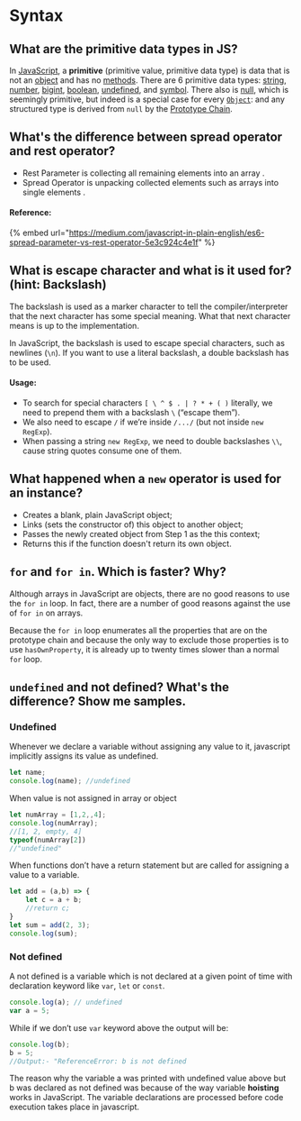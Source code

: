 # Syntax

## What are the primitive data types in JS?

In [JavaScript](https://developer.mozilla.org/en-US/docs/Glossary/JavaScript), a **primitive** \(primitive value, primitive data type\) is data that is not an [object](https://developer.mozilla.org/en-US/docs/Glossary/object) and has no [methods](https://developer.mozilla.org/en-US/docs/Glossary/method). There are 6 primitive data types: [string](https://developer.mozilla.org/en-US/docs/Glossary/string), [number](https://developer.mozilla.org/en-US/docs/Glossary/number), [bigint](https://developer.mozilla.org/en-US/docs/Glossary/bigint), [boolean](https://developer.mozilla.org/en-US/docs/Glossary/boolean), [undefined](https://developer.mozilla.org/en-US/docs/Glossary/undefined), and [symbol](https://developer.mozilla.org/en-US/docs/Glossary/symbol). There also is [null](https://developer.mozilla.org/en-US/docs/Glossary/null), which is seemingly primitive, but indeed is a special case for every [`Object`](https://developer.mozilla.org/en-US/docs/Web/JavaScript/Reference/Global_Objects/Object): and any structured type is derived from `null` by the [Prototype Chain](https://developer.mozilla.org/en-US/docs/Learn/JavaScript/Objects/Inheritance).

## What's the difference between spread operator and rest operator?

* Rest Parameter is collecting all remaining elements into an array .
* Spread Operator is unpacking collected elements such as arrays into single elements .

#### Reference:

{% embed url="https://medium.com/javascript-in-plain-english/es6-spread-parameter-vs-rest-operator-5e3c924c4e1f" %}

## What is escape character and what is it used for? \(hint: Backslash\)

The backslash is used as a marker character to tell the compiler/interpreter that the next character has some special meaning. What that next character means is up to the implementation.

In JavaScript, the backslash is used to escape special characters, such as newlines \(`\n`\). If you want to use a literal backslash, a double backslash has to be used.

#### Usage:

* To search for special characters `[ \ ^ $ . | ? * + ( )` literally, we need to prepend them with a backslash `\` \(“escape them”\).
* We also need to escape `/` if we’re inside `/.../` \(but not inside `new RegExp`\).
* When passing a string `new RegExp`, we need to double backslashes `\\`, cause string quotes consume one of them.

## What happened when a `new` operator is used for an instance?

* Creates a blank, plain JavaScript object;
* Links \(sets the constructor of\) this object to another object;
* Passes the newly created object from Step 1 as the this context;
* Returns this if the function doesn't return its own object.

## `for` and `for in`. Which is faster? Why?

Although arrays in JavaScript are objects, there are no good reasons to use the `for in` loop. In fact, there are a number of good reasons against the use of `for in` on arrays.

Because the `for in` loop enumerates all the properties that are on the prototype chain and because the only way to exclude those properties is to use `hasOwnProperty`, it is already up to twenty times slower than a normal `for` loop.

## `undefined` and not defined? What's the difference? Show me samples.

### **Undefined**

Whenever we declare a variable without assigning any value to it, javascript implicitly assigns its value as undefined.

```javascript
let name;
console.log(name); //undefined
```

When value is not assigned in array or object

```javascript
let numArray = [1,2,,4];
console.log(numArray);  
//[1, 2, empty, 4]
typeof(numArray[2])
//"undefined"
```

When functions don’t have a return statement but are called for assigning a value to a variable.

```javascript
let add = (a,b) => {
    let c = a + b;
    //return c;
}
let sum = add(2, 3);
console.log(sum); 
```

### **Not defined**

A not defined is a variable which is not declared at a given point of time with declaration keyword like `var`, `let` or `const`.

```javascript
console.log(a); // undefined
var a = 5;
```

While if we don’t use `var` keyword above the output will be:

```javascript
console.log(b);
b = 5;
//Output:- "ReferenceError: b is not defined
```

The reason why the variable a was printed with undefined value above but b was declared as not defined was because of the way variable **hoisting** works in JavaScript. The variable declarations are processed before code execution takes place in javascript.  


